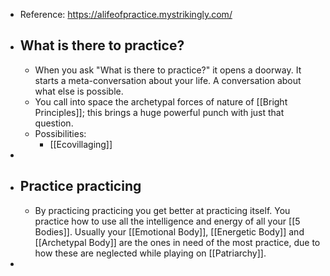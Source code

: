- Reference: https://alifeofpractice.mystrikingly.com/
- ## What is there to practice?
	- When you ask "What is there to practice?" it opens a doorway. It starts a meta-conversation about your life. A conversation about what else is possible.
	- You call into space the archetypal forces of nature of [[Bright Principles]]; this brings a huge powerful punch with just that question.
	- Possibilities:
		- [[Ecovillaging]]
-
- ## Practice practicing
	- By practicing practicing you get better at practicing itself. You practice how to use all the intelligence and energy of all your [[5 Bodies]]. Usually your [[Emotional Body]], [[Energetic Body]] and [[Archetypal Body]] are the ones in need of the most practice, due to how these are neglected while playing on [[Patriarchy]].
-